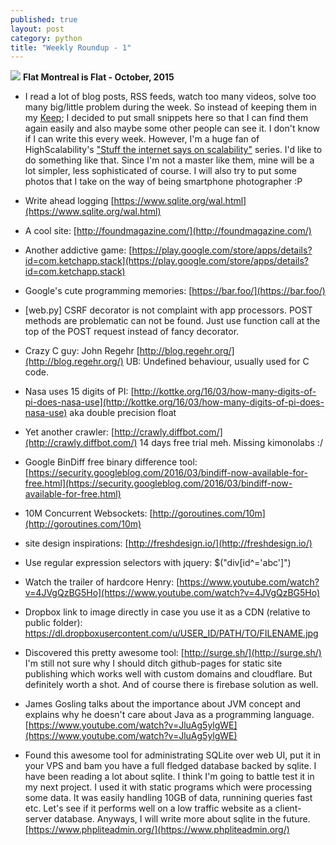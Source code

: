 ```yaml
---
published: true
layout: post
category: python
title: "Weekly Roundup - 1"
---
```




![](https://devdala.files.wordpress.com/2016/03/pano_20151017_144505.jpg)
**Flat Montreal is Flat - October, 2015**

* I read a lot of blog posts, RSS feeds, watch too many videos, solve too many big/little problem during the week. So instead of keeping them in my [Keep](http://keep.google.com); I decided to put small snippets here so that I can find them again easily and also maybe some other people can see it. I don't know if I can write this every week. However, I'm a huge fan of HighScalability's ["Stuff the internet says on scalability"](http://highscalability.com/blog/2016/3/18/stuff-the-internet-says-on-scalability-for-march-18th-2016.html) series. I'd like to do something like that. Since I'm not a master like them, mine will be a lot simpler, less sophisticated of course. I will also try to put some photos that I take on the way of being smartphone photographer :P

* Write ahead logging
[https://www.sqlite.org/wal.html](https://www.sqlite.org/wal.html)

* A cool site:
[http://foundmagazine.com/](http://foundmagazine.com/)

* Another addictive game:
[https://play.google.com/store/apps/details?id=com.ketchapp.stack](https://play.google.com/store/apps/details?id=com.ketchapp.stack)

* Google's cute programming memories: [https://bar.foo/](https://bar.foo/)

* [web.py] CSRF decorator is not complaint with app processors. POST methods are problematic can not be found. Just use function call at the top of the POST request instead of fancy decorator.

* Crazy C guy: John Regehr [http://blog.regehr.org/](http://blog.regehr.org/)
UB: Undefined behaviour, usually used for C code.

* Nasa uses 15 digits of PI: [http://kottke.org/16/03/how-many-digits-of-pi-does-nasa-use](http://kottke.org/16/03/how-many-digits-of-pi-does-nasa-use) aka double precision float

* Yet another crawler: [http://crawly.diffbot.com/](http://crawly.diffbot.com/) 14 days free trial meh. Missing kimonolabs :/

* Google BinDiff free binary difference tool: 
[https://security.googleblog.com/2016/03/bindiff-now-available-for-free.html](https://security.googleblog.com/2016/03/bindiff-now-available-for-free.html)

* 10M Concurrent Websockets: [http://goroutines.com/10m](http://goroutines.com/10m)

* site design inspirations: [http://freshdesign.io/](http://freshdesign.io/)

* Use regular expression selectors with jquery: $("div[id^='abc']")

* Watch the trailer of hardcore Henry: [https://www.youtube.com/watch?v=4JVgQzBG5Ho](https://www.youtube.com/watch?v=4JVgQzBG5Ho)

* Dropbox link to image directly in case you use it as a CDN (relative to public folder): https://dl.dropboxusercontent.com/u/USER_ID/PATH/TO/FILENAME.jpg

* Discovered this pretty awesome tool: [http://surge.sh/](http://surge.sh/)
I'm still not sure why I should ditch github-pages for static site publishing which works well with custom domains and cloudflare. But definitely worth a shot.
And of course there is firebase solution as well.

* James Gosling talks about the importance about JVM concept and explains why he doesn't care about Java as a programming language. 
[https://www.youtube.com/watch?v=JluAg5ylgWE](https://www.youtube.com/watch?v=JluAg5ylgWE)

* Found this awesome tool for administrating SQLite over web UI, put it in your VPS and bam you have a full fledged database backed by sqlite. I have been reading a lot about sqlite. I think I'm going to battle test it in my next project. I used it with static programs which were processing some data. It was easily handling 10GB of data, runnining queries fast etc. Let's see if it performs well on a low traffic website as a client-server database. Anyways, I will write more about sqlite in the future.
[https://www.phpliteadmin.org/](https://www.phpliteadmin.org/)
